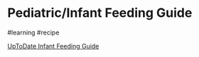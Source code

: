 # Pediatric/Infant Feeding Guide
#learning
#recipe

[UpToDate Infant Feeding Guide](https://www.uptodate.com/contents/introducing-solid-foods-and-vitamin-and-mineral-supplementation-during-infancy)